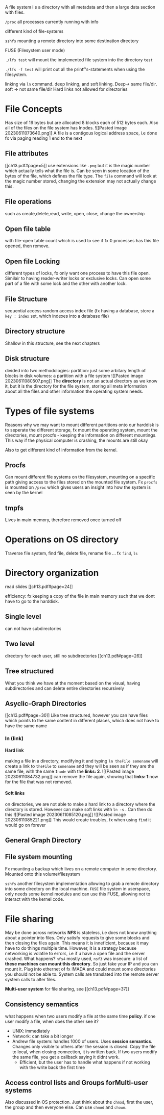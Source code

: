 A file system i s a directory with all metadata and then a large data section with files.

`/proc` all processes currently running  with info

different kind of file-systems

`sshfs` mounting a remote directory into some destination directory

FUSE (Filesystem user mode)

`./lfs test` will mount the implemented file system into the directory `test`

`./lfs -f test` will print out all the printf's-statements when using the filesystem.


linking via `ln` command. deep linking, and soft linking. Deep-> same file/dir. soft -> not same file/dir
Hard links not allowed for directories



# File Concepts
Has size of 16 bytes but are allocated 8 blocks each of 512 bytes each. Also all of the files on the file system has Inodes.
![[Pasted image 20230611073640.png]]
A file is a contigous logical address space, i.e done fx via paging reading 1 end to the next

## File attributes
[[ch13.pdf#page=5]]
use extensions like `.png` but it is the magic number which actually tells what the file is. Can be seen in some location of the bytes of the file, which defines the file type. 
The `file` command will look at the magic number stored, changing the extension may not actually change this.

## File operations
such as create,delete,read, write, open, close, change the ownership

## Open file table
with file-open table count which is used to see if fx 0 processes has this file opened, then remove.

## Open file Locking
different types of locks, fx only want one process to have this file open. Similair to having reader-writer locks or exclusive locks. Can open some part of a file with some lock and the other with another lock.

## File Structure
sequential access
random access
index file (fx having a database, store a `key : index` set, which indexes into a database file)

## Directory structure
Shallow in this structure, see the next chapters 

## Disk structure
divided into two methodologies:
partition: just some arbitary length of blocks in disk
volumes: a partition with a file system
![[Pasted image 20230611080507.png]]
The **directory** is not an actual directory as we know it, but it is the directory for the file system, storing all meta information about all the files and other information the operating system needs.

# Types of file systems
Reasons why we may want to mount different partitions onto our harddisk is to seperate the different storage, fx mount the operating system, mount the directories, mount procfs - keeping the information on different mountings. This way if the physical computer is crashing, the mounts are still okay

Also to get different kind of information from the kernel.
## Procfs
Can mount different file systems on the filesystem, mounting on a specific path giving access to the files stored on the mounted file system. Fx `procfs` is mounted on `/proc` which gives users an insight into how the system is seen by the kernel
## tmpfs
Lives in main memory, therefore removed once turned off

# Operations on OS directory
Traverse file system, find file, delete file, rename file ...
fx `find`, `ls` 

# Directory organization
read slides [[ch13.pdf#page=24]]

efficiency: fx keeping a copy of the file in main memory such that we dont have to go to the harddisk.

## Single level
can not have subdirectories

## Two level
directory for each user, still no subdirectories [[ch13.pdf#page=26]]

## Tree structured
What you think we have at the moment based on the visual, having subdirectories and can delete entire directories recursively

## Asyclic-Graph Directories
[[ch13.pdf#page=30]]
Like tree structured, however you can have files which points to the same content in different places, which does not have to have the same name

### ln (link)
#### Hard link
making a file in a directory, modifying it and typing `ln theFile somename` will create a link to `theFile` to `somename` and they will be seen as if they are the same file, with the same `Inode` with the **links: 2**.
![[Pasted image 20230611084732.png]]
can remove the file again, showing that **links: 1** now for the file that was not removed.

#### Soft links
on directories, we are not able to make a hard link to a directory where the directory is stored. However can make soft links with `ln -s` . Can then do this
![[Pasted image 20230611085120.png]]
![[Pasted image 20230611085221.png]]
This would create troubles, fx when using `find` it would go on forever

## General Graph Directory

## File system mounting
Fx mounting a backup which lives on a remote computer in some directory. Mounted onto this volume/filesystem

`sshfs` another filesystem implementation allowing to grab a remote directory into some directory on the local machine.
`FUSE` file system in userspace, only needs some kernel modules and can use this FUSE, allowing not to interact with the kernel code.

# File sharing
May be done across networks
**NFS** is stateless, i.e does not know anything about a pointer into files. Only satisfy requests to give some blocks and then  closing the files again.  This means it is inneficient, because it may have to do things multiple time. However, it is a strategy because networking is volatile to errors, i.e if u have a open file and the server crashed. What happens?
`nfs4` mostly used, 
`nsf3` was insecure: a list of **these machines can mount this directory**. So just fake your IP and you can mount it. Plug into ethernet of fx IMADA and could mount some directories you should not be able to.
System calls are translated into the remote server system calls to alter files.


**Multi-user system** for file sharing, see [[ch13.pdf#page=37]]

## Consistency semantics
what happens when two users modify a file at the same time
**policy**.
if one user modify a file, when does the other see it?
- UNIX: immediately
- Network: can take a bit longer
- Andrew file system: handles 1000 of users. Uses **session semantics**. Changes only visible to others after the session is closed. Copy the file to local, when closing connection, it is written back. If two users modify the same file, you get a callback saying it didnt work. 
	- Efficient, but the user has to handle what happens if not working with the write back the first time

## Access control lists and Groups forMulti-user systems
Also discussed in OS protection. 
Just think about the `chmod`, first the user, the group and then everyone else. Can use `chmod` and `chown`.